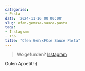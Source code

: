 ```yaml
---
categories:
- Pasta
date: '2024-11-16 00:00:00'
slug: ofen-gemuse-sauce-pasta
tags:
- Instagram
- Top
title: "Ofen Gem\xFCse Sauce Pasta"
---
```



> Wo gefunden? [Instagram](nan)

Guten Appetit! :)